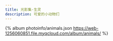 ```yaml
---
title: 光影集·生灵
description: 可爱的小动物们
---
```


{% album photoinfo/animals.json https://web-1256060851.file.myqcloud.com/album/animals/ %}
